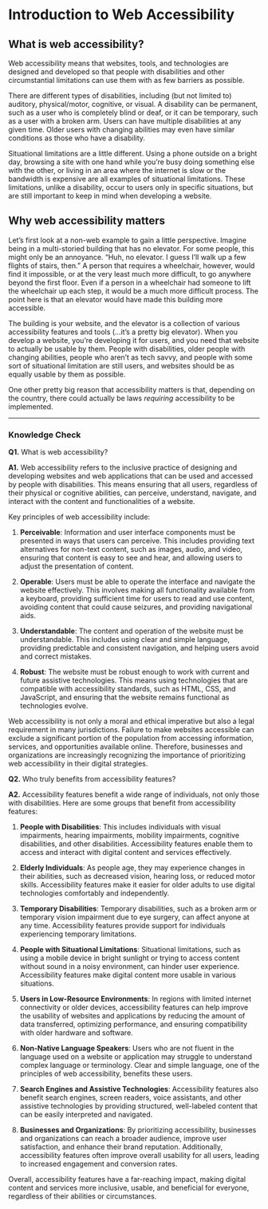 # Introduction to Web Accessibility
## What is web accessibility?
Web accessibility means that websites, tools, and technologies are designed and developed so that people with disabilities and other circumstantial limitations can use them with as few barriers as possible.

There are different types of disabilities, including (but not limited to) auditory, physical/motor, cognitive, or visual. A disability can be permanent, such as a user who is completely blind or deaf, or it can be temporary, such as a user with a broken arm. Users can have multiple disabilities at any given time. Older users with changing abilities may even have similar conditions as those who have a disability.

Situational limitations are a little different. Using a phone outside on a bright day, browsing a site with one hand while you’re busy doing something else with the other, or living in an area where the internet is slow or the bandwidth is expensive are all examples of situational limitations. These limitations, unlike a disability, occur to users only in specific situations, but are still important to keep in mind when developing a website.

## Why web accessibility matters
Let’s first look at a non-web example to gain a little perspective. Imagine being in a multi-storied building that has no elevator. For some people, this might only be an annoyance. “Huh, no elevator. I guess I’ll walk up a few flights of stairs, then.” A person that requires a wheelchair, however, would find it impossible, or at the very least much more difficult, to go anywhere beyond the first floor. Even if a person in a wheelchair had someone to lift the wheelchair up each step, it would be a much more difficult process. The point here is that an elevator would have made this building more accessible.

The building is your website, and the elevator is a collection of various accessibility features and tools (…it’s a pretty big elevator). When you develop a website, you’re developing it for users, and you need that website to actually be usable by them. People with disabilities, older people with changing abilities, people who aren’t as tech savvy, and people with some sort of situational limitation are still users, and websites should be as equally usable by them as possible.

One other pretty big reason that accessibility matters is that, depending on the country, there could actually be laws *requiring* accessibility to be implemented.

---
### Knowledge Check

**Q1.** What is web accessibility?

**A1.** Web accessibility refers to the inclusive practice of designing and developing websites and web applications that can be used and accessed by people with disabilities. This means ensuring that all users, regardless of their physical or cognitive abilities, can perceive, understand, navigate, and interact with the content and functionalities of a website.

Key principles of web accessibility include:

1. **Perceivable**: Information and user interface components must be presented in ways that users can perceive. This includes providing text alternatives for non-text content, such as images, audio, and video, ensuring that content is easy to see and hear, and allowing users to adjust the presentation of content.

2. **Operable**: Users must be able to operate the interface and navigate the website effectively. This involves making all functionality available from a keyboard, providing sufficient time for users to read and use content, avoiding content that could cause seizures, and providing navigational aids.

3. **Understandable**: The content and operation of the website must be understandable. This includes using clear and simple language, providing predictable and consistent navigation, and helping users avoid and correct mistakes.

4. **Robust**: The website must be robust enough to work with current and future assistive technologies. This means using technologies that are compatible with accessibility standards, such as HTML, CSS, and JavaScript, and ensuring that the website remains functional as technologies evolve.

Web accessibility is not only a moral and ethical imperative but also a legal requirement in many jurisdictions. Failure to make websites accessible can exclude a significant portion of the population from accessing information, services, and opportunities available online. Therefore, businesses and organizations are increasingly recognizing the importance of prioritizing web accessibility in their digital strategies.

**Q2.** Who truly benefits from accessibility features?

**A2.** Accessibility features benefit a wide range of individuals, not only those with disabilities. Here are some groups that benefit from accessibility features:

1. **People with Disabilities**: This includes individuals with visual impairments, hearing impairments, mobility impairments, cognitive disabilities, and other disabilities. Accessibility features enable them to access and interact with digital content and services effectively.

2. **Elderly Individuals**: As people age, they may experience changes in their abilities, such as decreased vision, hearing loss, or reduced motor skills. Accessibility features make it easier for older adults to use digital technologies comfortably and independently.

3. **Temporary Disabilities**: Temporary disabilities, such as a broken arm or temporary vision impairment due to eye surgery, can affect anyone at any time. Accessibility features provide support for individuals experiencing temporary limitations.

4. **People with Situational Limitations**: Situational limitations, such as using a mobile device in bright sunlight or trying to access content without sound in a noisy environment, can hinder user experience. Accessibility features make digital content more usable in various situations.

5. **Users in Low-Resource Environments**: In regions with limited internet connectivity or older devices, accessibility features can help improve the usability of websites and applications by reducing the amount of data transferred, optimizing performance, and ensuring compatibility with older hardware and software.

6. **Non-Native Language Speakers**: Users who are not fluent in the language used on a website or application may struggle to understand complex language or terminology. Clear and simple language, one of the principles of web accessibility, benefits these users.

7. **Search Engines and Assistive Technologies**: Accessibility features also benefit search engines, screen readers, voice assistants, and other assistive technologies by providing structured, well-labeled content that can be easily interpreted and navigated.

8. **Businesses and Organizations**: By prioritizing accessibility, businesses and organizations can reach a broader audience, improve user satisfaction, and enhance their brand reputation. Additionally, accessibility features often improve overall usability for all users, leading to increased engagement and conversion rates.

Overall, accessibility features have a far-reaching impact, making digital content and services more inclusive, usable, and beneficial for everyone, regardless of their abilities or circumstances.